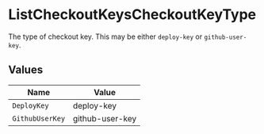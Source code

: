 # ListCheckoutKeysCheckoutKeyType

The type of checkout key. This may be either `deploy-key` or `github-user-key`.


## Values

| Name            | Value           |
| --------------- | --------------- |
| `DeployKey`     | deploy-key      |
| `GithubUserKey` | github-user-key |